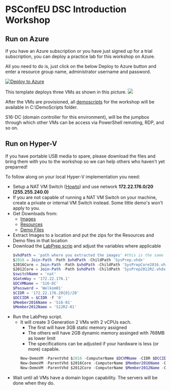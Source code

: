 # PSConfEU DSC Introduction Workshop

## Run on Azure
If you have an Azure subscription or you have just signed up for a trial subscription, you can deploy a practice lab for this workshop on Azure. 

All you need to do is, just click on the below Deploy to Azure button and enter a resource group name, administrator username and password. 

[![Deploy to Azure](http://azuredeploy.net/deploybutton.png)](https://portal.azure.com/#create/Microsoft.Template/uri/https%3A%2F%2Fraw.githubusercontent.com%2Frchaganti%2FPSConfEU2017%2Fmaster%2FWS1-DSCOverview%2Fdsclab.json)

This template deploys three VMs as shown in this picture.
![](http://i.imgur.com/oMA2neF.png)

After the VMs are provisioned, all [demoscripts](https://github.com/rchaganti/PSConfEU2017/tree/master/WS1-DSCOverview/DEMOScripts) for the workshop will be available in C:\DemoScripts folder.

S16-DC (domain controller for this environment), will be the jumpbox through which other VMs can be access via PowerShell remoting, RDP, and so on. 

## Run on Hyper-V
If you have portable USB media to spare, please download the files and bring them with you to the workshop so we can help others who haven't yet preparred!

To follow along on your local Hyper-V implementation you need:
* Setup a NAT VM Switch ([Howto](https://docs.microsoft.com/en-us/virtualization/hyper-v-on-windows/user-guide/setup-nat-network)) and use network **172.22.176.0/20 (255.255.240.0)**
* If you are not capable of running a NAT VM Switch on your machine, create a private or internal VM Switch instead. Some little demo's won't apply to you.
* Get Downloads from:
    * [Images](https://psconfeu.blob.core.windows.net/demo/Images.zip)
    * [Resources](https://psconfeu.blob.core.windows.net/demo/DSCResources.zip)
    * [Demo Files](https://psconfeu.blob.core.windows.net/demo/DemoScripts.zip)
* Extract Images to a location and put the zips for the Resources and Demo files in that location
* Download the [LabPrep scrip](https://raw.githubusercontent.com/rchaganti/PSConfEU2017/master/WS1-DSCOverview/LabPrep.ps1) and adjust the variables where applicable
    ```powershell
    $vhdPath = 'path where you extracted the images' #this is the same directory where the Resources and Demo zip files should be
    $2016 = Join-Path -Path $vhdPath -ChildPath 'SysPrep.vhdx'
    $2016Core = Join-Path -Path $vhdPath -ChildPath 'SysPrepCore2016.vhdx'
    $2012Core = Join-Path -Path $vhdPath -ChildPath 'SysPrep2012R2.vhdx'
    $switchName = 'nat'
    $GateWay = '172.22.176.1'
    $DCVMName = 'S16-DC'
    $Password = 'Welkom01'
    $CIDR = '172.22.176.20{0}/20'
    $DCCIDR = $CIDR -f '0'
    $Member2016Name = 'S16-01'
    $Member2012Name = 'S12R2-01'
    ```
* Run the LabPrep script.
    * It will create 3 Generation 2 VMs with 2 vCPUs each. 
        * The first will have 3GB static memory assigned
        * The others will have 2GB dynamic memory assinged with 768MB as lower limit
        * The specifications can be adjusted if your hardware is less (or more) capable.
        ``` powershell
        New-DemoVM -ParentVhd $2016 -ComputerName $DCVMName -CIDR $DCCIDR -Memory 3GB -CPU 2 -DNSServer '8.8.8.8'
        New-DemoVM -ParentVhd $2016Core -ComputerName $Member2016Name -CIDR ($CIDR -f '1') -Memory 2GB -CPU 2 -DNSServer $DCCIDR.Split('/')[0] -Member
        New-DemoVM -ParentVhd $2012Core -ComputerName $Member2012Name -CIDR ($CIDR -f '2') -Memory 2GB -CPU 2 -DNSServer $DCCIDR.Split('/')[0] -Member
        ```
* Wait until all VMs have a domain logon capability. The servers will be done when they do.
